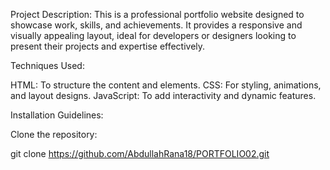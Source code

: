 Project Description:
This is a professional portfolio website designed to showcase work, skills, and achievements. It provides a responsive and visually appealing layout, ideal for developers or designers looking to present their projects and expertise effectively.

Techniques Used:

HTML: To structure the content and elements.
CSS: For styling, animations, and layout designs.
JavaScript: To add interactivity and dynamic features.

Installation Guidelines:

Clone the repository:

git clone https://github.com/AbdullahRana18/PORTFOLIO02.git
